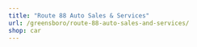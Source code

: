 ```yaml
---
title: "Route 88 Auto Sales & Services"
url: /greensboro/route-88-auto-sales-and-services/
shop: car
---
```

